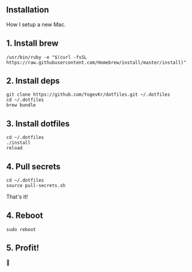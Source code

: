 ## Installation 

How I setup a new Mac.

## 1. Install brew

```console
/usr/bin/ruby -e "$(curl -fsSL https://raw.githubusercontent.com/Homebrew/install/master/install)"
```

## 2. Install deps

```console
git clone https://github.com/YogevKr/dotfiles.git ~/.dotfiles
cd ~/.dotfiles
brew bundle
```

## 3. Install dotfiles

```console
cd ~/.dotfiles
./install
reload
```

## 4. Pull secrets

```console
cd ~/.dotfiles
source pull-secrets.sh
```

That's it!

## 4. Reboot

```console
sudo reboot
```

## 5. Profit!

:beers:
